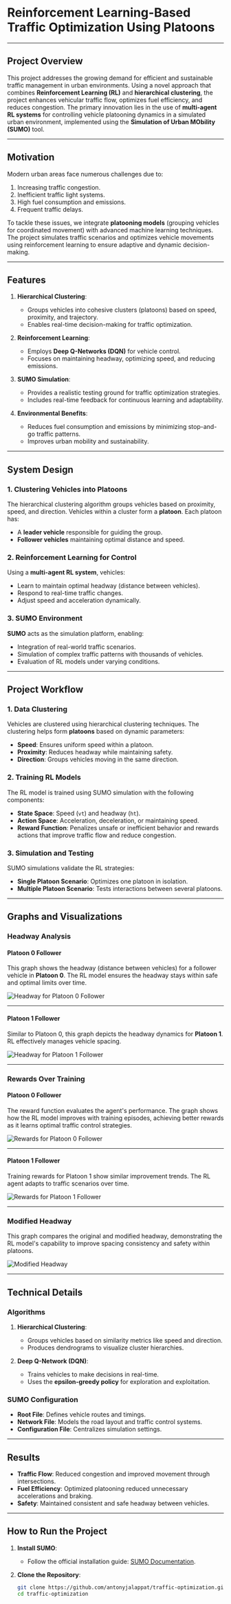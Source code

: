 # Reinforcement Learning-Based Traffic Optimization Using Platoons

---

## **Project Overview**

This project addresses the growing demand for efficient and sustainable traffic management in urban environments. Using a novel approach that combines **Reinforcement Learning (RL)** and **hierarchical clustering**, the project enhances vehicular traffic flow, optimizes fuel efficiency, and reduces congestion. The primary innovation lies in the use of **multi-agent RL systems** for controlling vehicle platooning dynamics in a simulated urban environment, implemented using the **Simulation of Urban MObility (SUMO)** tool.

---

## **Motivation**

Modern urban areas face numerous challenges due to:
1. Increasing traffic congestion.
2. Inefficient traffic light systems.
3. High fuel consumption and emissions.
4. Frequent traffic delays.

To tackle these issues, we integrate **platooning models** (grouping vehicles for coordinated movement) with advanced machine learning techniques. The project simulates traffic scenarios and optimizes vehicle movements using reinforcement learning to ensure adaptive and dynamic decision-making.

---

## **Features**
1. **Hierarchical Clustering**:
   - Groups vehicles into cohesive clusters (platoons) based on speed, proximity, and trajectory.
   - Enables real-time decision-making for traffic optimization.
   
2. **Reinforcement Learning**:
   - Employs **Deep Q-Networks (DQN)** for vehicle control.
   - Focuses on maintaining headway, optimizing speed, and reducing emissions.

3. **SUMO Simulation**:
   - Provides a realistic testing ground for traffic optimization strategies.
   - Includes real-time feedback for continuous learning and adaptability.

4. **Environmental Benefits**:
   - Reduces fuel consumption and emissions by minimizing stop-and-go traffic patterns.
   - Improves urban mobility and sustainability.

---

## **System Design**

### 1. **Clustering Vehicles into Platoons**
The hierarchical clustering algorithm groups vehicles based on proximity, speed, and direction. Vehicles within a cluster form a **platoon**. Each platoon has:
- A **leader vehicle** responsible for guiding the group.
- **Follower vehicles** maintaining optimal distance and speed.

### 2. **Reinforcement Learning for Control**
Using a **multi-agent RL system**, vehicles:
- Learn to maintain optimal headway (distance between vehicles).
- Respond to real-time traffic changes.
- Adjust speed and acceleration dynamically.

### 3. **SUMO Environment**
**SUMO** acts as the simulation platform, enabling:
- Integration of real-world traffic scenarios.
- Simulation of complex traffic patterns with thousands of vehicles.
- Evaluation of RL models under varying conditions.

---

## **Project Workflow**

### **1. Data Clustering**
Vehicles are clustered using hierarchical clustering techniques. The clustering helps form **platoons** based on dynamic parameters:
- **Speed**: Ensures uniform speed within a platoon.
- **Proximity**: Reduces headway while maintaining safety.
- **Direction**: Groups vehicles moving in the same direction.

### **2. Training RL Models**
The RL model is trained using SUMO simulation with the following components:
- **State Space**: Speed (`vt`) and headway (`ht`).
- **Action Space**: Acceleration, deceleration, or maintaining speed.
- **Reward Function**: Penalizes unsafe or inefficient behavior and rewards actions that improve traffic flow and reduce congestion.

### **3. Simulation and Testing**
SUMO simulations validate the RL strategies:
- **Single Platoon Scenario**: Optimizes one platoon in isolation.
- **Multiple Platoon Scenario**: Tests interactions between several platoons.

---

## **Graphs and Visualizations**

### **Headway Analysis**
#### Platoon 0 Follower
This graph shows the headway (distance between vehicles) for a follower vehicle in **Platoon 0**. The RL model ensures the headway stays within safe and optimal limits over time.

![Headway for Platoon 0 Follower](./final_headway1.png)

---

#### Platoon 1 Follower
Similar to Platoon 0, this graph depicts the headway dynamics for **Platoon 1**. RL effectively manages vehicle spacing.

![Headway for Platoon 1 Follower](./final_headway2.png)

---

### **Rewards Over Training**
#### Platoon 0 Follower
The reward function evaluates the agent's performance. The graph shows how the RL model improves with training episodes, achieving better rewards as it learns optimal traffic control strategies.

![Rewards for Platoon 0 Follower](./reward_final_1.png)

---

#### Platoon 1 Follower
Training rewards for Platoon 1 show similar improvement trends. The RL agent adapts to traffic scenarios over time.

![Rewards for Platoon 1 Follower](./reward_final2.png)

---

### **Modified Headway**
This graph compares the original and modified headway, demonstrating the RL model's capability to improve spacing consistency and safety within platoons.

![Modified Headway](./modified_headway.png)

---

## **Technical Details**

### **Algorithms**
1. **Hierarchical Clustering**:
   - Groups vehicles based on similarity metrics like speed and direction.
   - Produces dendrograms to visualize cluster hierarchies.

2. **Deep Q-Network (DQN)**:
   - Trains vehicles to make decisions in real-time.
   - Uses the **epsilon-greedy policy** for exploration and exploitation.

### **SUMO Configuration**
- **Root File**: Defines vehicle routes and timings.
- **Network File**: Models the road layout and traffic control systems.
- **Configuration File**: Centralizes simulation settings.

---

## **Results**
- **Traffic Flow**: Reduced congestion and improved movement through intersections.
- **Fuel Efficiency**: Optimized platooning reduced unnecessary accelerations and braking.
- **Safety**: Maintained consistent and safe headway between vehicles.

---

## **How to Run the Project**

1. **Install SUMO**:
   - Follow the official installation guide: [SUMO Documentation](https://www.eclipse.org/sumo/).

2. **Clone the Repository**:
   ```bash
   git clone https://github.com/antonyjalappat/traffic-optimization.git
   cd traffic-optimization
